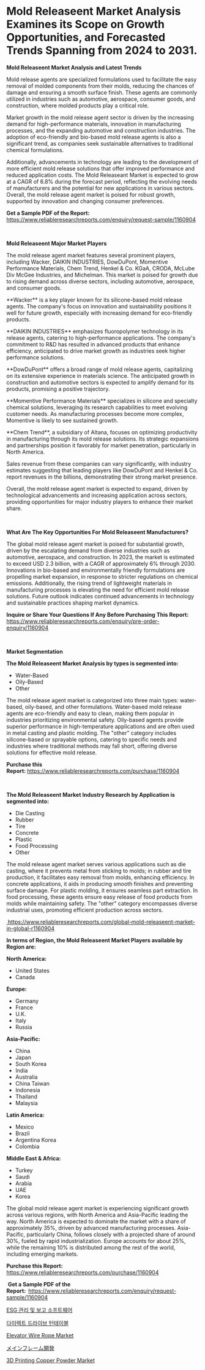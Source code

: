 <p><h1>Mold Releaseent Market Analysis Examines its Scope on Growth Opportunities, and Forecasted Trends Spanning from 2024 to 2031.</h1></p><p><strong>Mold Releaseent Market Analysis and Latest Trends</strong></p>
<p><p>Mold release agents are specialized formulations used to facilitate the easy removal of molded components from their molds, reducing the chances of damage and ensuring a smooth surface finish. These agents are commonly utilized in industries such as automotive, aerospace, consumer goods, and construction, where molded products play a critical role.</p><p>Market growth in the mold release agent sector is driven by the increasing demand for high-performance materials, innovation in manufacturing processes, and the expanding automotive and construction industries. The adoption of eco-friendly and bio-based mold release agents is also a significant trend, as companies seek sustainable alternatives to traditional chemical formulations.</p><p>Additionally, advancements in technology are leading to the development of more efficient mold release solutions that offer improved performance and reduced application costs. The Mold Releaseant Market is expected to grow at a CAGR of 6.8% during the forecast period, reflecting the evolving needs of manufacturers and the potential for new applications in various sectors. Overall, the mold release agent market is poised for robust growth, supported by innovation and changing consumer preferences.</p></p>
<p><strong>Get a Sample PDF of the Report:&nbsp;</strong> <a href="https://www.reliableresearchreports.com/enquiry/request-sample/1160904">https://www.reliableresearchreports.com/enquiry/request-sample/1160904</a></p>
<p>&nbsp;</p>
<p><strong>Mold Releaseent Major Market Players</strong></p>
<p><p>The mold release agent market features several prominent players, including Wacker, DAIKIN INDUSTRIES, DowDuPont, Momentive Performance Materials, Chem Trend, Henkel & Co. KGaA, CRODA, McLube Div McGee Industries, and Michelman. This market is poised for growth due to rising demand across diverse sectors, including automotive, aerospace, and consumer goods.</p><p>**Wacker** is a key player known for its silicone-based mold release agents. The company's focus on innovation and sustainability positions it well for future growth, especially with increasing demand for eco-friendly products.</p><p>**DAIKIN INDUSTRIES** emphasizes fluoropolymer technology in its release agents, catering to high-performance applications. The company's commitment to R&D has resulted in advanced products that enhance efficiency, anticipated to drive market growth as industries seek higher performance solutions.</p><p>**DowDuPont** offers a broad range of mold release agents, capitalizing on its extensive experience in materials science. The anticipated growth in construction and automotive sectors is expected to amplify demand for its products, promising a positive trajectory.</p><p>**Momentive Performance Materials** specializes in silicone and specialty chemical solutions, leveraging its research capabilities to meet evolving customer needs. As manufacturing processes become more complex, Momentive is likely to see sustained growth.</p><p>**Chem Trend**, a subsidiary of Altana, focuses on optimizing productivity in manufacturing through its mold release solutions. Its strategic expansions and partnerships position it favorably for market penetration, particularly in North America.</p><p>Sales revenue from these companies can vary significantly, with industry estimates suggesting that leading players like DowDuPont and Henkel & Co. report revenues in the billions, demonstrating their strong market presence.</p><p>Overall, the mold release agent market is expected to expand, driven by technological advancements and increasing application across sectors, providing opportunities for major industry players to enhance their market share.</p></p>
<p>&nbsp;</p>
<p><strong>What Are The Key Opportunities For Mold Releaseent Manufacturers?</strong></p>
<p><p>The global mold release agent market is poised for substantial growth, driven by the escalating demand from diverse industries such as automotive, aerospace, and construction. In 2023, the market is estimated to exceed USD 2.3 billion, with a CAGR of approximately 6% through 2030. Innovations in bio-based and environmentally friendly formulations are propelling market expansion, in response to stricter regulations on chemical emissions. Additionally, the rising trend of lightweight materials in manufacturing processes is elevating the need for efficient mold release solutions. Future outlook indicates continued advancements in technology and sustainable practices shaping market dynamics.</p></p>
<p><strong>Inquire or Share Your Questions If Any Before Purchasing This Report:</strong> <a href="https://www.reliableresearchreports.com/enquiry/pre-order-enquiry/1160904">https://www.reliableresearchreports.com/enquiry/pre-order-enquiry/1160904</a></p>
<p>&nbsp;</p>
<p><strong>Market Segmentation</strong></p>
<p><strong>The Mold Releaseent Market Analysis by types is segmented into:</strong></p>
<p><ul><li>Water-Based</li><li>Oily-Based</li><li>Other</li></ul></p>
<p><p>The mold release agent market is categorized into three main types: water-based, oily-based, and other formulations. Water-based mold release agents are eco-friendly and easy to clean, making them popular in industries prioritizing environmental safety. Oily-based agents provide superior performance in high-temperature applications and are often used in metal casting and plastic molding. The "other" category includes silicone-based or sprayable options, catering to specific needs and industries where traditional methods may fall short, offering diverse solutions for effective mold release.</p></p>
<p><strong>Purchase this Report:&nbsp;</strong><a href="https://www.reliableresearchreports.com/purchase/1160904">https://www.reliableresearchreports.com/purchase/1160904</a></p>
<p>&nbsp;</p>
<p><strong>The Mold Releaseent Market Industry Research by Application is segmented into:</strong></p>
<p><ul><li>Die Casting</li><li>Rubber</li><li>Tire</li><li>Concrete</li><li>Plastic</li><li>Food Processing</li><li>Other</li></ul></p>
<p><p>The mold release agent market serves various applications such as die casting, where it prevents metal from sticking to molds; in rubber and tire production, it facilitates easy removal from molds, enhancing efficiency. In concrete applications, it aids in producing smooth finishes and preventing surface damage. For plastic molding, it ensures seamless part extraction. In food processing, these agents ensure easy release of food products from molds while maintaining safety. The "other" category encompasses diverse industrial uses, promoting efficient production across sectors.</p></p>
<p><a href="https://www.reliableresearchreports.com/global-mold-releaseent-market-in-global-r1160904">&nbsp;https://www.reliableresearchreports.com/global-mold-releaseent-market-in-global-r1160904</a></p>
<p><strong>In terms of Region, the Mold Releaseent Market Players available by Region are:</strong></p>
<p>
    <p> <strong> North America: </strong>
        <ul>
            <li>United States</li>
            <li>Canada</li>
        </ul>
        </p> 
    <p> <strong> Europe: </strong>
        <ul>
            <li>Germany</li>
            <li>France</li>
            <li>U.K.</li>
            <li>Italy</li>
            <li>Russia</li>
        </ul>
        </p> 
    <p> <strong> Asia-Pacific: </strong>
        <ul>
            <li>China</li>
            <li>Japan</li>
            <li>South Korea</li>
            <li>India</li>
            <li>Australia</li>
            <li>China Taiwan</li>
            <li>Indonesia</li>
            <li>Thailand</li>
            <li>Malaysia</li>
        </ul>
        </p> 
    <p> <strong> Latin America: </strong>
        <ul>
            <li>Mexico</li>
            <li>Brazil</li>
            <li>Argentina Korea</li>
            <li>Colombia</li>
        </ul>
        </p> 
    <p> <strong> Middle East & Africa: </strong>
        <ul>
            <li>Turkey</li>
            <li>Saudi</li>
            <li>Arabia</li>
            <li>UAE</li>
            <li>Korea</li>
        </ul>
    </p>
    </p>
<p><p>The global mold release agent market is experiencing significant growth across various regions, with North America and Asia-Pacific leading the way. North America is expected to dominate the market with a share of approximately 35%, driven by advanced manufacturing processes. Asia-Pacific, particularly China, follows closely with a projected share of around 30%, fueled by rapid industrialization. Europe accounts for about 25%, while the remaining 10% is distributed among the rest of the world, including emerging markets.</p></p>
<p><strong>Purchase this Report: </strong><a href="https://www.reliableresearchreports.com/purchase/1160904">https://www.reliableresearchreports.com/purchase/1160904</a></p>
<p>&nbsp;<strong>Get a Sample PDF of the Report:&nbsp;&nbsp;</strong><a href="https://www.reliableresearchreports.com/enquiry/request-sample/1160904">https://www.reliableresearchreports.com/enquiry/request-sample/1160904</a></p>
<p><strong></strong></p>
<p><p><a href="https://medium.com/@janickjohns/esg-management-and-reporting-software-market-%EC%9D%98-%EA%B8%80%EB%A1%9C%EB%B2%8C-%EC%8B%9C%EC%9E%A5-%EA%B0%9C%EC%9A%94%EB%8A%94-%EC%A0%84-%EC%84%B8%EA%B3%84-%EB%B0%8F-%EC%A3%BC%EC%9A%94-%EC%8B%9C%EC%9E%A5%EC%9D%98-%EC%82%B0%EC%97%85%EC%97%90-%EC%98%81%ED%96%A5%EC%9D%84-%EB%AF%B8%EC%B9%98%EB%8A%94-%EC%A3%BC%EC%9A%94-%ED%8A%B8%EB%A0%8C%EB%93%9C%EC%97%90-%EB%8C%80%ED%95%9C-8001daad6fa9">ESG 관리 및 보고 소프트웨어</a></p><p><a href="https://medium.com/@janickjohns/direct-drive-turntables-market-%EC%9D%98-%EA%B8%80%EB%A1%9C%EB%B2%8C-%EC%8B%9C%EC%9E%A5-%EA%B0%9C%EC%9A%94%EB%8A%94-%EC%A0%84-%EC%84%B8%EA%B3%84-%EB%B0%8F-%EC%A3%BC%EC%9A%94-%EC%8B%9C%EC%9E%A5%EC%9D%98-%EC%82%B0%EC%97%85%EC%97%90-%EC%98%81%ED%96%A5%EC%9D%84-%EB%AF%B8%EC%B9%98%EB%8A%94-%EC%A3%BC%EC%9A%94-%ED%8A%B8%EB%A0%8C%EB%93%9C%EC%97%90-%EB%8C%80%ED%95%9C-%EB%8F%85%ED%8A%B9%ED%95%9C-%EA%B4%80%EC%A0%90%EC%9D%84-%EC%A0%9C%EA%B3%B5%ED%95%A9%EB%8B%88%EB%8B%A4-5158b015c74c">다이렉트 드라이브 턴테이블</a></p><p><a href="https://www.linkedin.com/pulse/future-insights-elevator-wire-rope-market-trends-regional-ewz6e?trackingId=lIykOIbTSN6kVb%2B3pSw3Ow%3D%3D">Elevator Wire Rope Market</a></p><p><a href="https://medium.com/@fsde4w/mainframe-development-market-%E3%81%AE%E3%82%B0%E3%83%AD%E3%83%BC%E3%83%90%E3%83%AB%E5%B8%82%E5%A0%B4%E6%A6%82%E8%A6%81%E3%81%AF-%E4%B8%96%E7%95%8C%E3%81%8A%E3%82%88%E3%81%B3%E4%B8%BB%E8%A6%81%E5%B8%82%E5%A0%B4%E3%81%AB%E3%81%8A%E3%81%91%E3%82%8B%E6%A5%AD%E7%95%8C%E3%81%AB%E5%BD%B1%E9%9F%BF%E3%82%92%E4%B8%8E%E3%81%88%E3%82%8B%E4%B8%BB%E8%A6%81%E3%81%AA%E3%83%88%E3%83%AC%E3%83%B3%E3%83%89%E3%81%AB%E3%81%A4%E3%81%84%E3%81%A6-%E7%8B%AC%E8%87%AA%E3%81%AE%E8%A6%96%E7%82%B9%E3%82%92%E6%8F%90%E4%BE%9B%E3%81%97%E3%81%BE%E3%81%99-ebf84ca5e2e1">メインフレーム開発</a></p><p><a href="https://issuu.com/reportprime-2/docs/3d-printing-copper-powder-market-si_97b76c6114937d">3D Printing Copper Powder Market</a></p></p>
